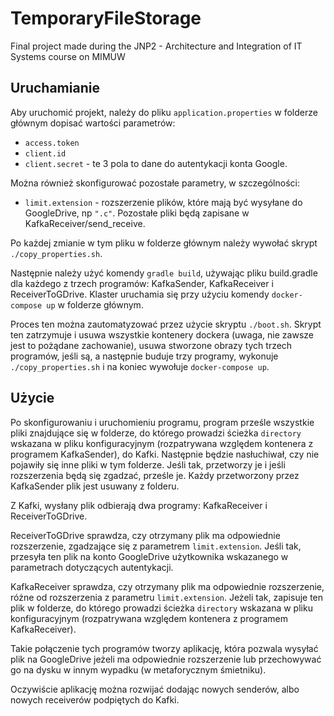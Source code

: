 # TemporaryFileStorage
Final project made during the JNP2 - Architecture and Integration of IT Systems course on MIMUW

## Uruchamianie

Aby uruchomić projekt, należy do pliku `application.properties` w folderze głównym dopisać wartości parametrów:

* `access.token`
* `client.id`
* `client.secret` - te 3 pola to dane do autentykacji konta Google.

Można również skonfigurować pozostałe parametry, w szczególności:
* `limit.extension` - rozszerzenie plików, które mają być wysyłane do GoogleDrive, np `".c"`. Pozostałe pliki będą zapisane w KafkaReceiver/send_receive.

Po każdej zmianie w tym pliku w folderze głównym należy wywołać skrypt `./copy_properties.sh`.

Następnie należy użyć komendy `gradle build`, używając pliku build.gradle dla każdego z trzech programów: KafkaSender, KafkaReceiver i ReceiverToGDrive. Klaster uruchamia się przy użyciu komendy `docker-compose up` w folderze głównym.

Proces ten można zautomatyzować przez użycie skryptu `./boot.sh`. Skrypt ten zatrzymuje i usuwa wszystkie kontenery dockera (uwaga, nie zawsze jest to pożądane zachowanie), usuwa stworzone obrazy tych trzech programów, jeśli są, a następnie buduje trzy programy, wykonuje `./copy_properties.sh` i na koniec wywołuje `docker-compose up`.

## Użycie

Po skonfigurowaniu i uruchomieniu programu, program prześle wszystkie pliki znajdujące się w folderze,
do którego prowadzi ścieżka `directory` wskazana w pliku konfiguracyjnym (rozpatrywana względem kontenera z programem KafkaSender), do Kafki.
Następnie będzie nasłuchiwał, czy nie pojawiły się inne pliki w tym folderze. Jeśli tak, przetworzy je i jeśli rozszerzenia będą się zgadzać, prześle je.
Każdy przetworzony przez KafkaSender plik jest usuwany z folderu.

Z Kafki, wysłany plik odbierają dwa programy: KafkaReceiver i ReceiverToGDrive.

ReceiverToGDrive sprawdza, czy otrzymany plik ma odpowiednie rozszerzenie, zgadzające się z parametrem `limit.extension`.
Jeśli  tak, przesyła ten plik na konto GoogleDrive użytkownika wskazanego w parametrach dotyczących autentykacji.

KafkaReceiver sprawdza, czy otrzymany plik ma odpowiednie rozszerzenie, różne od rozszerzenia z parametru `limit.extension`.
Jeżeli tak, zapisuje ten plik w folderze, do którego prowadzi ścieżka `directory` wskazana w pliku konfiguracyjnym
(rozpatrywana względem kontenera z programem KafkaReceiver).

Takie połączenie tych programów tworzy aplikację, która pozwala wysyłać plik na GoogleDrive jeżeli ma odpowiednie rozszerzenie lub przechowywać go na dysku w innym wypadku (w metaforycznym śmietniku).

Oczywiście aplikację można rozwijać dodając nowych senderów, albo nowych receiverów podpiętych do Kafki.
